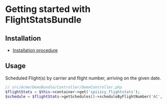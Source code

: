 Getting started with FlightStatsBundle
=======================================


## Installation

  * [Installation procedure](installation.md)


## Usage

Scheduled Flight(s) by carrier and flight number, arriving on the given date.  

``` php
// src/Acme/DemoBundle/Controller/DemoController.php
$flightStats = $this->container->get('spiiicy_flightstats');
$schedule = $flightStats->getSchedules()->scheduleByFlightNumber('AC', '1857', new \DateTime('2015-06-01'));
```


